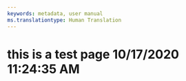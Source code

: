 ```yaml
---
keywords: metadata, user manual
ms.translationtype: Human Translation
---
```

# this is a test page 10/17/2020 11:24:35 AM